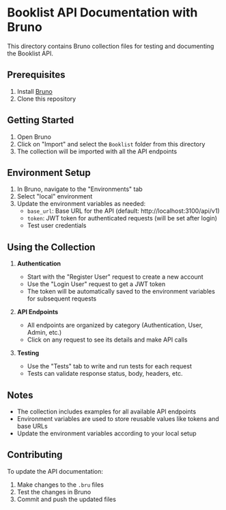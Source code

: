 # Booklist API Documentation with Bruno

This directory contains Bruno collection files for testing and documenting the Booklist API.

## Prerequisites

1. Install [Bruno](https://www.usebruno.com/)
2. Clone this repository

## Getting Started

1. Open Bruno
2. Click on "Import" and select the `Booklist` folder from this directory
3. The collection will be imported with all the API endpoints

## Environment Setup

1. In Bruno, navigate to the "Environments" tab
2. Select "local" environment
3. Update the environment variables as needed:
   - `base_url`: Base URL for the API (default: http://localhost:3100/api/v1)
   - `token`: JWT token for authenticated requests (will be set after login)
   - Test user credentials

## Using the Collection

1. **Authentication**
   - Start with the "Register User" request to create a new account
   - Use the "Login User" request to get a JWT token
   - The token will be automatically saved to the environment variables for subsequent requests

2. **API Endpoints**
   - All endpoints are organized by category (Authentication, User, Admin, etc.)
   - Click on any request to see its details and make API calls

3. **Testing**
   - Use the "Tests" tab to write and run tests for each request
   - Tests can validate response status, body, headers, etc.

## Notes

- The collection includes examples for all available API endpoints
- Environment variables are used to store reusable values like tokens and base URLs
- Update the environment variables according to your local setup

## Contributing

To update the API documentation:

1. Make changes to the `.bru` files
2. Test the changes in Bruno
3. Commit and push the updated files
